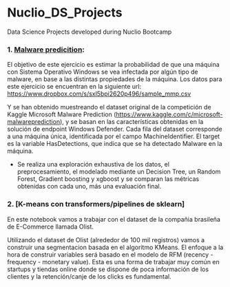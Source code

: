 # Nuclio_DS_Projects
Data Science Projects developed during Nuclio Bootcamp

### 1. **[Malware predicition](Malware_prediction)**: 
El objetivo de este ejercicio es estimar la probabilidad de que una máquina con Sistema Operativo Windows se vea infectada por algún tipo de malware, en base a las distintas propiedades de la máquina. Los datos para este ejercicio se encuentran en la siguiente url: https://www.dropbox.com/s/sxl5bpi2620p496/sample_mmp.csv

Y se han obtenido muestreando el dataset original de la competición de Kaggle Microsoft Malware Prediction (https://www.kaggle.com/c/microsoft-malwareprediction), y se basan en las características obtenidas en la solución de endpoint Windows Defender. Cada fila del dataset corresponde a una máquina única, identificada por el campo MachineIdentifier. El target es la variable HasDetections, que indica que se ha detectado Malware en la máquina.

- Se realiza una exploración exhaustiva de los datos, el preprocesamiento, el modelado mediante un Decision Tree, un Random Forest, Gradient boosting y xgboost y se comparan las métricas obtenidas con cada uno, más una evaluación final.

### 2. **[K-means con transformers/pipelines de sklearn]**
En este notebook vamos a trabajar con el dataset de la compañia brasileña de E-Commerce llamada Olist.

Utilizando el dataset de Olist (alrededor de 100 mil registros) vamos a construir una segmentacion basada en el algoritmo KMeans. El enfoque a la hora de construir variables será basado en el modelo de RFM (recency - frequency - monetary value). Esta es una forma de trabajar muy común en startups y tiendas online donde se dispone de poca información de los clientes y la retención/canje de los clicks es fundamental.

